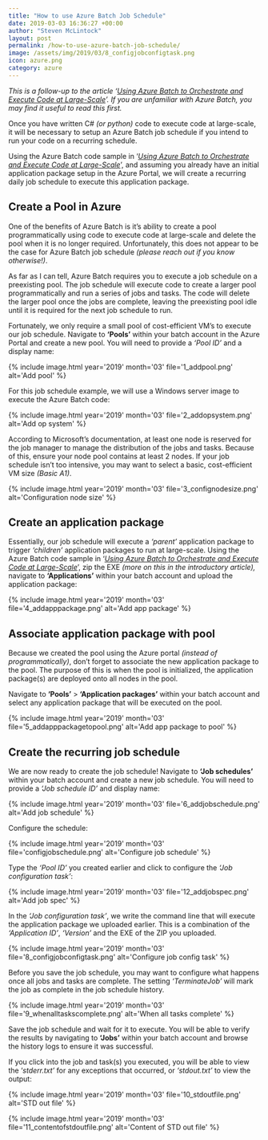 ```yaml
---
title: "How to use Azure Batch Job Schedule"
date: 2019-03-03 16:36:27 +00:00
author: "Steven McLintock"
layout: post
permalink: /how-to-use-azure-batch-job-schedule/
image: /assets/img/2019/03/8_configjobconfigtask.png
icon: azure.png
category: azure
---
```


*This is a follow-up to the article ‘[Using Azure Batch to Orchestrate and Execute Code at Large-Scale](http://kiltandcode.com/using-azure-batch-to-orchestrate-and-execute-code-at-large-scale/)’. If you are unfamiliar with Azure Batch, you may find it useful to read this first.*

Once you have written C# *(or python)* code to execute code at large-scale, it will be necessary to setup an Azure Batch job schedule if you intend to run your code on a recurring schedule.

Using the Azure Batch code sample in ‘*[Using Azure Batch to Orchestrate and Execute Code at Large-Scale](http://kiltandcode.com/using-azure-batch-to-orchestrate-and-execute-code-at-large-scale/)*’, and assuming you already have an initial application package setup in the Azure Portal, we will create a recurring daily job schedule to execute this application package.

## Create a Pool in Azure

One of the benefits of Azure Batch is it’s ability to create a pool programmatically using code to execute code at large-scale and delete the pool when it is no longer required. Unfortunately, this does not appear to be the case for Azure Batch job schedule *(please reach out if you know otherwise!)*.

As far as I can tell, Azure Batch requires you to execute a job schedule on a preexisting pool. The job schedule will execute code to create a larger pool programmatically and run a series of jobs and tasks. The code will delete the larger pool once the jobs are complete, leaving the preexisting pool idle until it is required for the next job schedule to run.

Fortunately, we only require a small pool of cost-efficient VM’s to execute our job schedule. Navigate to **‘Pools’** within your batch account in the Azure Portal and create a new pool. You will need to provide a *‘Pool ID’* and a display name:

{%
    include image.html
    year='2019'
    month='03'
    file='1_addpool.png'
    alt='Add pool'
%}

 For this job schedule example, we will use a Windows server image to execute the Azure Batch code:

{%
    include image.html
    year='2019'
    month='03'
    file='2_addopsystem.png'
    alt='Add op system'
%}

 According to Microsoft’s documentation, at least one node is reserved for the job manager to manage the distribution of the jobs and tasks. Because of this, ensure your node pool contains at least 2 nodes. If your job schedule isn’t too intensive, you may want to select a basic, cost-efficient VM size *(Basic A1)*.

{%
    include image.html
    year='2019'
    month='03'
    file='3_confignodesize.png'
    alt='Configuration node size'
%}

## Create an application package

Essentially, our job schedule will execute a *‘parent’* application package to trigger *‘children’* application packages to run at large-scale. Using the Azure Batch code sample in ‘*[Using Azure Batch to Orchestrate and Execute Code at Large-Scale](http://kiltandcode.com/using-azure-batch-to-orchestrate-and-execute-code-at-large-scale/)*’, zip the EXE *(more on this in the introductory article),* navigate to **‘Applications’** within your batch account and upload the application package:

{%
    include image.html
    year='2019'
    month='03'
    file='4_addapppackage.png'
    alt='Add app package'
%}

## Associate application package with pool

Because we created the pool using the Azure portal *(instead of programmatically)*, don’t forget to associate the new application package to the pool. The purpose of this is when the pool is initialized, the application package(s) are deployed onto all nodes in the pool.

Navigate to **‘Pools’** > **‘Application packages’** within your batch account and select any application package that will be executed on the pool.

{%
    include image.html
    year='2019'
    month='03'
    file='5_addapppackagetopool.png'
    alt='Add app package to pool'
%}

## Create the recurring job schedule

We are now ready to create the job schedule! Navigate to **‘Job schedules’** within your batch account and create a new job schedule. You will need to provide a *‘Job schedule ID’* and display name:

{%
    include image.html
    year='2019'
    month='03'
    file='6_addjobschedule.png'
    alt='Add job schedule'
%}

 Configure the schedule:

{%
    include image.html
    year='2019'
    month='03'
    file='configjobschedule.png'
    alt='Configure job schedule'
%}

 Type the *‘Pool ID’* you created earlier and click to configure the *‘Job configuration task’*:

{%
    include image.html
    year='2019'
    month='03'
    file='12_addjobspec.png'
    alt='Add job spec'
%}

 In the *‘Job configuration task’*, we write the command line that will execute the application package we uploaded earlier. This is a combination of the *‘Application ID’*, *‘Version’* and the EXE of the ZIP you uploaded.

{%
    include image.html
    year='2019'
    month='03'
    file='8_configjobconfigtask.png'
    alt='Configure job config task'
%}

 Before you save the job schedule, you may want to configure what happens once all jobs and tasks are complete. The setting *‘TerminateJob’* will mark the job as complete in the job schedule history.

{%
    include image.html
    year='2019'
    month='03'
    file='9_whenalltaskscomplete.png'
    alt='When all tasks complete'
%}

Save the job schedule and wait for it to execute. You will be able to verify the results by navigating to **‘Jobs’** within your batch account and browse the history logs to ensure it was successful.

If you click into the job and task(s) you executed, you will be able to view the ‘*stderr.txt’* for any exceptions that occurred, or *‘stdout.txt’* to view the output:

{%
    include image.html
    year='2019'
    month='03'
    file='10_stdoutfile.png'
    alt='STD out file'
%}

{%
    include image.html
    year='2019'
    month='03'
    file='11_contentofstdoutfile.png'
    alt='Content of STD out file'
%}